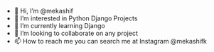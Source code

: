- 👋 Hi, I’m @mekashif
- 👀 I’m interested in Python Django Projects 
- 🌱 I’m currently learning Django
- 💞️ I’m looking to collaborate on any project
- 📫 How to reach me you can search me at Instagram @mekashifk

<!---
mekashif/mekashif is a ✨ special ✨ repository because its `README.md` (this file) appears on your GitHub profile.
You can click the Preview link to take a look at your changes.
--->
